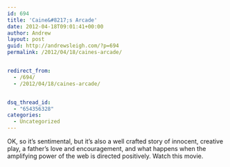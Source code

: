 ```yaml
---
id: 694
title: 'Caine&#8217;s Arcade'
date: 2012-04-18T09:01:41+00:00
author: Andrew
layout: post
guid: http://andrewsleigh.com/?p=694
permalink: /2012/04/18/caines-arcade/


redirect_from:
  - /694/
  - /2012/04/18/caines-arcade/


dsq_thread_id:
  - "654356328"
categories:
  - Uncategorized
---
```

OK, so it&#8217;s sentimental, but it&#8217;s also a well crafted story of innocent, creative play, a father&#8217;s love and encouragement, and what happens when the amplifying power of the web is directed positively. Watch this movie.<!--more-->